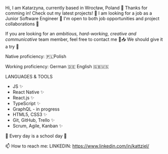 Hi, I am Katarzyna, currently based in Wrocław, Poland 👋 Thanks for comming in! Check out my latest projects! 🎈
I am looking for a job as a Junior Software Engineer 👀 I'm open to both job opportunities and project collaborations 👯

If you are looking for an _ambitious, hard-working, creative and communicative_ team member, feel free to contact me 📨📥
We should give it a try 🚀

Native proficiency: 🇵🇱Polish

Working proficiency: German 🇩🇪 English 🇬🇧🇺🇸

LANGUAGES & TOOLS

- JS ✨
- React Native ✨ 
- React.js ✨
- TypeScript ✨
- GraphQL - in progress
- HTML5, CSS3 ✨
- Git, GitHub, Trello ✨
- Scrum, Agile, Kanban ✨

🔭 Every day is a school day 🌱

📫 How to reach me:
LINKEDIN: https://www.linkedin.com/in/kattziel/
